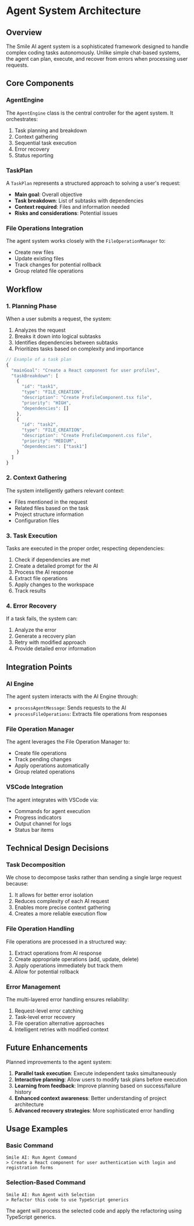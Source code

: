 # Agent System Architecture

## Overview

The Smile AI agent system is a sophisticated framework designed to handle complex coding tasks autonomously. Unlike simple chat-based systems, the agent can plan, execute, and recover from errors when processing user requests.

## Core Components

### AgentEngine

The `AgentEngine` class is the central controller for the agent system. It orchestrates:

1. Task planning and breakdown
2. Context gathering
3. Sequential task execution
4. Error recovery
5. Status reporting

### TaskPlan

A `TaskPlan` represents a structured approach to solving a user's request:

- **Main goal**: Overall objective
- **Task breakdown**: List of subtasks with dependencies
- **Context required**: Files and information needed
- **Risks and considerations**: Potential issues

### File Operations Integration

The agent system works closely with the `FileOperationManager` to:

- Create new files
- Update existing files
- Track changes for potential rollback
- Group related file operations

## Workflow

### 1. Planning Phase

When a user submits a request, the system:

1. Analyzes the request
2. Breaks it down into logical subtasks
3. Identifies dependencies between subtasks
4. Prioritizes tasks based on complexity and importance

```typescript
// Example of a task plan
{
  "mainGoal": "Create a React component for user profiles",
  "taskBreakdown": [
    {
      "id": "task1",
      "type": "FILE_CREATION",
      "description": "Create ProfileComponent.tsx file",
      "priority": "HIGH",
      "dependencies": []
    },
    {
      "id": "task2",
      "type": "FILE_CREATION",
      "description": "Create ProfileComponent.css file",
      "priority": "MEDIUM",
      "dependencies": ["task1"]
    }
  ]
}
```

### 2. Context Gathering

The system intelligently gathers relevant context:

- Files mentioned in the request
- Related files based on the task
- Project structure information
- Configuration files

### 3. Task Execution

Tasks are executed in the proper order, respecting dependencies:

1. Check if dependencies are met
2. Create a detailed prompt for the AI
3. Process the AI response
4. Extract file operations
5. Apply changes to the workspace
6. Track results

### 4. Error Recovery

If a task fails, the system can:

1. Analyze the error
2. Generate a recovery plan
3. Retry with modified approach
4. Provide detailed error information

## Integration Points

### AI Engine

The agent system interacts with the AI Engine through:

- `processAgentMessage`: Sends requests to the AI
- `processFileOperations`: Extracts file operations from responses

### File Operation Manager

The agent leverages the File Operation Manager to:

- Create file operations
- Track pending changes
- Apply operations automatically
- Group related operations

### VSCode Integration

The agent integrates with VSCode via:

- Commands for agent execution
- Progress indicators
- Output channel for logs
- Status bar items

## Technical Design Decisions

### Task Decomposition

We chose to decompose tasks rather than sending a single large request because:

1. It allows for better error isolation
2. Reduces complexity of each AI request
3. Enables more precise context gathering
4. Creates a more reliable execution flow

### File Operation Handling

File operations are processed in a structured way:

1. Extract operations from AI response
2. Create appropriate operations (add, update, delete)
3. Apply operations immediately but track them
4. Allow for potential rollback

### Error Management

The multi-layered error handling ensures reliability:

1. Request-level error catching
2. Task-level error recovery
3. File operation alternative approaches
4. Intelligent retries with modified context

## Future Enhancements

Planned improvements to the agent system:

1. **Parallel task execution**: Execute independent tasks simultaneously
2. **Interactive planning**: Allow users to modify task plans before execution
3. **Learning from feedback**: Improve planning based on success/failure history
4. **Enhanced context awareness**: Better understanding of project architecture
5. **Advanced recovery strategies**: More sophisticated error handling

## Usage Examples

### Basic Command

```
Smile AI: Run Agent Command
> Create a React component for user authentication with login and registration forms
```

### Selection-Based Command

```
Smile AI: Run Agent with Selection
> Refactor this code to use TypeScript generics
```

The agent will process the selected code and apply the refactoring using TypeScript generics. 